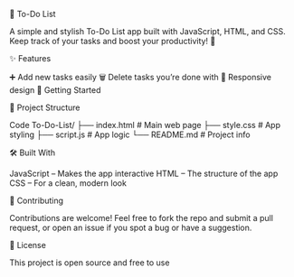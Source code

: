 📝 To-Do List

A simple and stylish To-Do List app built with JavaScript, HTML, and CSS. Keep track of your tasks and boost your productivity! 🚀

✨ Features

➕ Add new tasks easily
🗑️ Delete tasks you’re done with
📱 Responsive design
🚀 Getting Started

📁 Project Structure

Code
To-Do-List/
├── index.html    # Main web page
├── style.css     # App styling
├── script.js     # App logic
└── README.md     # Project info

🛠️ Built With

JavaScript – Makes the app interactive
HTML – The structure of the app
CSS – For a clean, modern look

🤝 Contributing

Contributions are welcome! Feel free to fork the repo and submit a pull request, or open an issue if you spot a bug or have a suggestion.

📄 License

This project is open source and free to use
